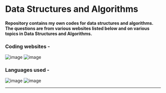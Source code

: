 # Data Structures and Algorithms

#### Repository contains my own codes for data structures and algorithms. The questions are from various websites listed below and on various topics in Data Structures and Algorithms. 

### Coding websites - 
![image](https://img.shields.io/badge/-LeetCode-FFA116?style=for-the-badge&logo=LeetCode&logoColor=black)
![image](https://img.shields.io/badge/-CodeChef-5B4638?style=for-the-badge&logo=CodeChef&logoColor=white)
</br>

### Languages used - 
![image](https://img.shields.io/badge/Java-ED8B00?style=for-the-badge&logo=java&logoColor=white)
![image](https://img.shields.io/badge/C%2B%2B-00599C?style=for-the-badge&logo=c%2B%2B&logoColor=white)

---
</br>

